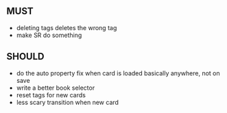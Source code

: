 ## MUST

* deleting tags deletes the wrong tag
* make SR do something

## SHOULD

* do the auto property fix when card is loaded basically anywhere, not on save
* write a better book selector
* reset tags for new cards
* less scary transition when new card